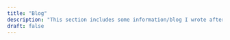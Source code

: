 ```yaml
---
title: "Blog"
description: "This section includes some information/blog I wrote after studying some literature related to Cloud and DevOps technologies."
draft: false
---
```

